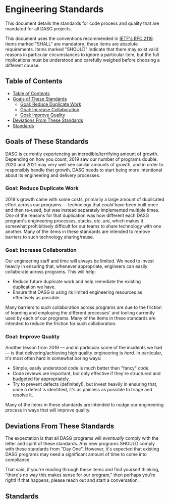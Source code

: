# Engineering Standards

This document details the standards for code process and quality that are mandated for all DASG projects.

This document uses the conventions recommended in [IETF's RFC 2119](https://tools.ietf.org/html/rfc2119).
Items marked "SHALL" are mandatory; these items are absolute requirements.
Items marked "SHOULD" indicate that there may exist valid reasons in particular circumstances to ignore a particular item,
  but the full implications must be understood and carefully weighed before choosing a different course.


## Table of Contents
[Table of Contents]: #table-of-contents

<!--
This Table of Contents has to be updated manually, since GitHub does not currently offer any automation
around TOCs. Note that the anchor naming format used here seems to be required: take the link text,
lower-case it, replace spaces with dashes, and remove all other punctuation.
-->

* [Table of Contents](#table-of-contents)
* [Goals of These Standards](#goals-of-these-standards)
    * [Goal: Reduce Duplicate Work](#goal-reduce-duplicate-work)
    * [Goal: Increase Collaboration](#goal-increase-collaboration)
    * [Goal: Improve Quality](#goal-improve-quality)
* [Deviations From These Standards](#deviation-from-these-standards)
* [Standards](#standards)


## Goals of These Standards
[Goals of These Standards]: #goals-of-these-standards

DASG is currently experiencing an incredible/terrifying amount of growth.
Depending on how you count, 2019 saw our number of programs double.
2020 and 2021 may very well see similar amounts of growth,
  and in order to responsibly handle that growth,
  DASG needs to start being more intentional about its engineering and delivery processes.


### Goal: Reduce Duplicate Work
[Goal: Reduce Duplicate Work]: #goal-reduce-duplicate-work

2019's growth came with some costs,
  primarily a large amount of duplicated effort across our programs —
  technology that _could_ have been built once and then re-used,
  but was instead separately implemented multiple times.
_One_ of the reasons for that duplication was how different each DASG program's engineering processes, stacks, etc. are,
  which makes it somewhat prohibitively difficult for our teams to share technology with one another.
Many of the items in these standards are intended to remove barriers to such technology sharing/reuse.


### Goal: Increase Collaboration
[Goal: Increase Collaboration]: #goal-increase-collaboration

Our engineering staff and time will always be limited.
We need to invest heavily in ensuring that, whenever appropriate,
  engineers can easily collaborate across programs.
This will help:

* Reduce future duplicate work and help remediate the existing duplication we have.
* Ensure that DASG is using its limited engineering resources as effectively as possible.

Many barriers to such collaboration across programs are due to the friction of learning and employing
  the different processes' and tooling currently used by each of our programs.
Many of the items in these standards are intended to reduce the friction for such collaboration.


### Goal: Improve Quality
[Goal: Improve Quality]: #goal-improve-quality

Another lesson from 2019 — and in particular some of the incidents we had —
  is that delivering/achieving high quality engineering is _hard_.
In particular, it's most often hard in somewhat boring ways:

* Simple, easily understood code is much better than "fancy" code.
* Code reviews are important, but only effective if they're structured and budgeted for appropriately.
* Try to prevent defects (definitely!),
  but invest heavily in ensuring that, once a defect is identified,
  it's as painless as possible to triage and resolve it.

Many of the items in these standards are intended to nudge our engineering process in ways that will improve quality.


## Deviations From These Standards
[Deviations From These Standards]: #deviation-from-these-standards

The expectation is that all DASG programs will _eventually_ comply with the letter and spirit of these standards.
Any new programs SHOULD comply with these standards from "Day One".
However, it's expected that existing DASG programs may need a significant amount of time to come into compliance.

That said, if you're reading through these items and find yourself thinking,
  "there's no way this makes sense for our program,"
  then perhaps you're right!
If that happens, please reach out and start a conversation.


## Standards
[Standards]: #standards
